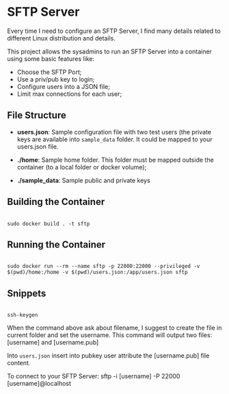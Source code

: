 # SFTP Server

Every time I need to configure an SFTP Server, I find many details related to different Linux distribution and details.

This project allows the sysadmins to run an SFTP Server into a container using some basic features like:
* Choose the SFTP Port;
* Use a priv/pub key to login;
* Configure users into a JSON file;
* Limit max connections for each user;

## File Structure

* **users.json**: Sample configuration file with two test users (the private keys are available into ``sample_data`` folder. It could be mapped to your users.json file.

* **./home**: Sample home folder. This folder must be mapped outside the container (to a local folder or docker volume);

* **./sample_data**: Sample public and private keys 

## Building the Container

<code>
sudo docker build . -t sftp
</code>

## Running the Container 

<code>
sudo docker run --rm --name sftp -p 22000:22000 --privileged -v $(pwd)/home:/home -v $(pwd)/users.json:/app/users.json sftp
</code>

## Snippets

<code>
ssh-keygen 
</code>

When the command above ask about filename, I suggest to create the file in current folder and set the username. This command will output two files: [username] and [username.pub]

Into ``users.json`` insert into pubkey user attribute the [username.pub] file content.

To connect to your SFTP Server:
sftp -i [username] -P 22000 [username]@localhost


